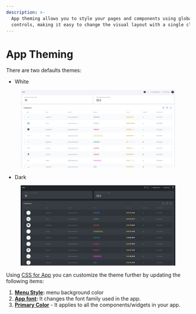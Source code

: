 ```yaml
---
description: >-
  App theming allows you to style your pages and components using global
  controls, making it easy to change the visual layout with a single click.
---
```


# App Theming

There are two defaults themes:

* White

<figure><img src="../../.gitbook/assets/image (1) (2).png" alt=""><figcaption></figcaption></figure>

* Dark

<figure><img src="../../.gitbook/assets/image (27) (3).png" alt=""><figcaption></figcaption></figure>



Using [CSS for App](global-css-and-js.md) you can customize the theme further by updating the following items:

1. [**Menu Style**](https://docs.jetadmin.io/user-guide/design-and-structure/css-for-app#menu-style)**:** menu background color
2. [**App font**](https://docs.jetadmin.io/user-guide/design-and-structure/css-for-app#text-field-style)**:** It changes the font family used in the app.
3. [**Primary Color**](https://docs.jetadmin.io/user-guide/design-and-structure/css-for-app#text-field-style) - It applies to all the components/widgets in your app.
